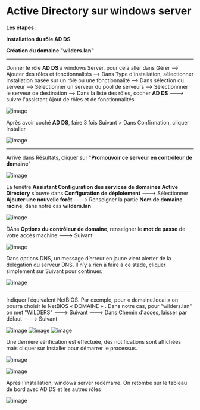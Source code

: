 # Active Directory sur windows server

**Les étapes :**   

**Installation du rôle AD DS**    

**Création du domaine "wilders.lan"**    

___

Donner le rôle **AD DS** à windows Server, pour cela aller dans Gérer --> Ajouter des rôles et fonctionnalités --> Dans Type d'installation, sélectionner Installation basée sur un rôle ou une fonctionnalité --> Dans sélection du serveur --> Sélectionner un serveur du pool de serveurs --> Sélectionnner le serveur de destination --> Dans la liste des rôles, cocher **AD DS** ---> suivre l'assistant Ajout de rôles et de fonctionnalités

![image](https://github.com/techerbeatrice/AD.DS_Windows-Server/assets/138071140/ed997ce7-46da-42fb-b344-a86b0c14d632)


Après avoir coché **AD DS**, faire 3 fois Suivant > Dans Confirmation, cliquer Installer

![image](https://github.com/techerbeatrice/AD.DS_Windows-Server/assets/138071140/6f1e6a6a-87d5-4c54-855d-7b84f833ee64)

___

Arrivé dans Résultats, cliquer sur "**Promouvoir ce serveur en contrôleur de domaine**"

![image](https://github.com/techerbeatrice/AD.DS_Windows-Server/assets/138071140/165e2c64-1c06-4833-b6c6-02d8ef1dc8bb)

La fenêtre **Assistant Configuration des services de domaines Active Directory** s'ouvre dans **Configuration de déploiement** ---> Sélectionner **Ajouter une nouvelle forêt** ---> Renseigner la partie **Nom de domaine racine**, dans notre cas **wilders.lan** 

![image](https://github.com/techerbeatrice/AD.DS_Windows-Server/assets/138071140/74bb1564-542b-4255-85ae-9d4fa0b74bc2)


DAns **Options du contrôleur de domaine**, renseigner le **mot de passe** de votre accès machine ---> Suivant

![image](https://github.com/techerbeatrice/AD.DS_Windows-Server/assets/138071140/21c732d0-6565-4d39-bfcf-aa337faa8281)

Dans options DNS, un message d’erreur en jaune vient alerter de la délégation du serveur DNS. Il n’y a rien à faire à ce stade, cliquer simplement sur Suivant pour continuer.    

![image](https://github.com/techerbeatrice/AD.DS_Windows-Server/assets/138071140/73f195d9-f779-4751-bf02-a79a6eecc8ad)

____

Indiquer l’équivalent NetBIOS. Par exemple, pour « domaine.local » on pourra choisir le NetBIOS « DOMAINE » . Dans notre cas, pour "wilders.lan" on met "WILDERS" ---> Suivant ---> Dans Chemin d'accès, laisser par défaut ---> Suivant 

![image](https://github.com/techerbeatrice/AD.DS_Windows-Server/assets/138071140/16d2494a-cbfc-42c7-8668-87bf412714aa)
![image](https://github.com/techerbeatrice/AD.DS_Windows-Server/assets/138071140/9b4fcfcb-5f3c-4bbb-b8c4-a6abeb4f2f28)
![image](https://github.com/techerbeatrice/AD.DS_Windows-Server/assets/138071140/d6833ef4-0986-489f-b452-53bb11b41999)

Une dernière vérification est effectuée, des notifications sont affichées mais cliquer sur Installer pour démarrer le processus.

![image](https://github.com/techerbeatrice/AD.DS_Windows-Server/assets/138071140/841fef86-5ebd-4eed-ab2a-415b9fdff4f5)

![image](https://github.com/techerbeatrice/AD.DS_Windows-Server/assets/138071140/cdbbff38-8e2b-472e-9561-033c1739a1d9)

Après l'installation, windows server redémarre.
On retombe sur le tableau de bord avec AD DS et les autres rôles

![image](https://github.com/techerbeatrice/AD.DS_Windows-Server/assets/138071140/69677c06-acdc-4332-9551-ab00ffa21e9a)

